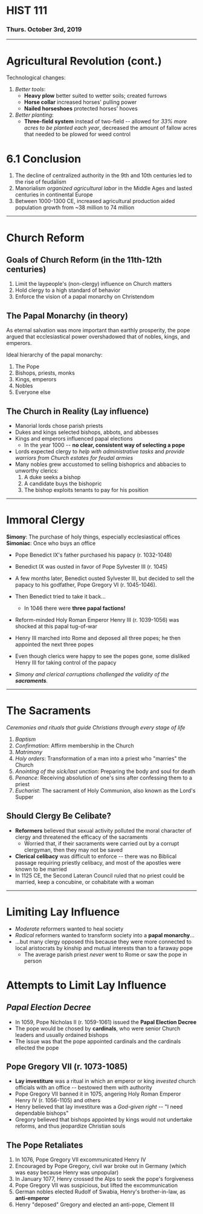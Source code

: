 # HIST 111
### Thurs. October 3rd, 2019
---

# Agricultural Revolution (cont.)
Technological changes:
1. _Better tools_:
    - __Heavy plow__ better suited to wetter soils; created furrows
    - __Horse collar__ increased horses' pulling power
    - __Nailed horseshoes__ protected horses' hooves
2. _Better planting_:
    - __Three-field system__ instead of two-field -- allowed for _33% more acres to be planted each year_, decreased the amount of fallow acres that needed to be plowed for weed control

# 6.1 Conclusion
1. The decline of centralized authority in the 9th and 10th centuries led to the rise of feudalism
2. Manorialism _organized agricultural labor_ in the Middle Ages and lasted centuries in continental Europe
3. Between 1000-1300 CE, increased agricultural production aided population growth from ~38 million to 74 million

---
# Church Reform

## Goals of Church Reform (in the 11th-12th centuries)
1. Limit the laypeople's (non-clergy) influence on Church matters
2. Hold clergy to a high standard of behavior
3. Enforce the vision of a papal monarchy on Christendom

## The Papal Monarchy (in theory)
As eternal salvation was more important than earthly prosperity, the pope argued that ecclesiastical power overshadowed that of nobles, kings, and emperors.

Ideal hierarchy of the papal monarchy:
1. The Pope
2. Bishops, priests, monks
3. Kings, emperors
4. Nobles
5. Everyone else

## The Church in Reality (Lay influence)
* Manorial lords chose parish priests
* Dukes and kings selected bishops, abbots, and abbesses
* Kings and emperors influenced papal elections
    - In the year 1000 -- __no clear, consistent way of selecting a pope__
* Lords expected clergy to _help with administrative tasks_ and _provide warriors from Church estates for feudal armies_
* Many nobles grew accustomed to selling bishoprics and abbacies to unworthy clerics:
    1. A duke seeks a bishop
    2. A candidate buys the bishopric
    3. The bishop exploits tenants to pay for his position

---
# Immoral Clergy
__Simony__: The purchase of holy things, especially ecclesiastical offices
__Simoniac__: Once who buys an office

* Pope Benedict IX's father purchased his papacy (r. 1032-1048)
* Benedict IX was ousted in favor of Pope Sylvester III (r. 1045)
* A few months later, Benedict ousted Sylvester III, but decided to sell the papacy to his godfather, Pope Gregory VI (r. 1045-1046).
* Then Benedict tried to take it back...
    - In 1046 there were __three papal factions!__

* Reform-minded Holy Roman Emperor Henry III (r. 1039-1056) was shocked at this papal tug-of-war
* Henry III marched into Rome and deposed all three popes; he then appointed the next three popes
* Even though clerics were happy to see the popes gone, some disliked Henry III for taking control of the papacy
* _Simony and clerical corruptions challenged the validity of the __sacraments__._

---
# The Sacraments
_Ceremonies and rituals that guide Christians through every stage of life_
1. _Baptism_
2. _Confirmation_: Affirm membership in the Church
3. _Matrimony_
4. _Holy orders_: Transformation of a man into a priest who "marries" the Church
5. _Anointing of the sick/last unction_: Preparing the body and soul for death
6. _Penance_: Receiving absolution of one's sins after confessing them to a priest
7. _Eucharist_: The sacrament of Holy Communion, also known as the Lord's Supper

## Should Clergy Be Celibate?
* __Reformers__ believed that sexual activity polluted the moral character of clergy and threatened the efficacy of the sacraments
    - Worried that, if their sacraments were carried out by a corrupt clergyman, then they may not be saved
* __Clerical celibacy__ was difficult to enforce -- there was no Biblical passage requiring priestly celibacy, and most of the apostles were known to be married
* In 1125 CE, the Second Lateran Council ruled that no priest could be married, keep a concubine, or cohabitate with a woman

---
# Limiting Lay Influence
* _Moderate_ reformers wanted to heal society
* _Radical_ reformers wanted to transform society into a __papal monarchy__...
* ...but many clergy opposed this because they were more connected to local aristocrats by kinship and mutual interests than to a faraway pope
    - The average parish priest _never_ went to Rome or saw the pope in person

# Attempts to Limit Lay Influence
## _Papal Election Decree_
* In 1059, Pope Nicholas II (r. 1059-1061) issued the __Papal Election Decree__
* The pope would be chosed by __cardinals__, who were senior Church leaders and usually ordained bishops
* The issue was that the pope appointed cardinals and the cardinals ellected the pope

## Pope Gregory VII (r. 1073-1085)
* __Lay investiture__ was a ritual in which an emperor or king _invested_ church officials with an office -- bestowed them with authority
* Pope Gregory VII banned it in 1075, angering Holy Roman Emperor Henry IV (r. 1056-1105) and others
* Henry believed that lay investiture was a _God-given right_ -- "I need dependable bishops"
* Gregory believed that bishops appointed by kings would not undertake reforms, and thus jeopardize Christian souls

## The Pope Retaliates
1. In 1076, Pope Gregory VII excommunicated Henry IV
2. Encouraged by Pope Gregory, civil war broke out in Germany (which was easy because Henry was unpopular)
3. In January 1077, Henry crossed the Alps to seek the pope's forgiveness
4. Pope Gregory VII was suspicious, but lifted the excommunication
5. German nobles elected Rudolf of Swabia, Henry's brother-in-law, as __anti-emperor__
6. Henry "deposed" Gregory and elected an anti-pope, Clement III